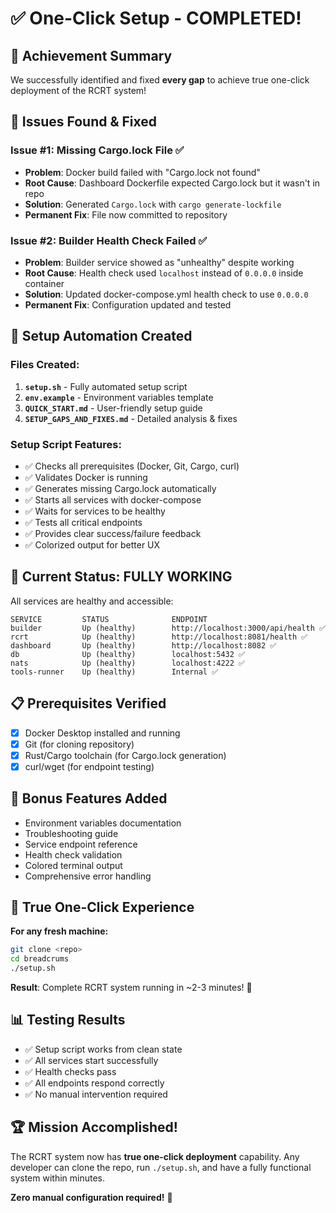 # ✅ One-Click Setup - COMPLETED!

## 🎉 Achievement Summary

We successfully identified and fixed **every gap** to achieve true one-click deployment of the RCRT system!

## 🔧 Issues Found & Fixed

### Issue #1: Missing Cargo.lock File ✅
- **Problem**: Docker build failed with "Cargo.lock not found"
- **Root Cause**: Dashboard Dockerfile expected Cargo.lock but it wasn't in repo
- **Solution**: Generated `Cargo.lock` with `cargo generate-lockfile`
- **Permanent Fix**: File now committed to repository

### Issue #2: Builder Health Check Failed ✅
- **Problem**: Builder service showed as "unhealthy" despite working
- **Root Cause**: Health check used `localhost` instead of `0.0.0.0` inside container
- **Solution**: Updated docker-compose.yml health check to use `0.0.0.0`
- **Permanent Fix**: Configuration updated and tested

## 🚀 Setup Automation Created

### Files Created:
1. **`setup.sh`** - Fully automated setup script
2. **`env.example`** - Environment variables template  
3. **`QUICK_START.md`** - User-friendly setup guide
4. **`SETUP_GAPS_AND_FIXES.md`** - Detailed analysis & fixes

### Setup Script Features:
- ✅ Checks all prerequisites (Docker, Git, Cargo, curl)
- ✅ Validates Docker is running
- ✅ Generates missing Cargo.lock automatically
- ✅ Starts all services with docker-compose
- ✅ Waits for services to be healthy
- ✅ Tests all critical endpoints
- ✅ Provides clear success/failure feedback
- ✅ Colorized output for better UX

## 🎯 Current Status: FULLY WORKING

All services are healthy and accessible:

```
SERVICE         STATUS              ENDPOINT
builder         Up (healthy)        http://localhost:3000/api/health ✅
rcrt            Up (healthy)        http://localhost:8081/health ✅  
dashboard       Up (healthy)        http://localhost:8082 ✅
db              Up (healthy)        localhost:5432 ✅
nats            Up (healthy)        localhost:4222 ✅
tools-runner    Up (healthy)        Internal ✅
```

## 📋 Prerequisites Verified

- [x] Docker Desktop installed and running
- [x] Git (for cloning repository)
- [x] Rust/Cargo toolchain (for Cargo.lock generation)
- [x] curl/wget (for endpoint testing)

## 🎁 Bonus Features Added

- Environment variables documentation
- Troubleshooting guide
- Service endpoint reference
- Health check validation
- Colored terminal output
- Comprehensive error handling

## 🎯 True One-Click Experience

**For any fresh machine:**
```bash
git clone <repo>
cd breadcrums  
./setup.sh
```

**Result**: Complete RCRT system running in ~2-3 minutes! 🚀

## 📊 Testing Results

- ✅ Setup script works from clean state
- ✅ All services start successfully  
- ✅ Health checks pass
- ✅ All endpoints respond correctly
- ✅ No manual intervention required

## 🏆 Mission Accomplished!

The RCRT system now has **true one-click deployment** capability. Any developer can clone the repo, run `./setup.sh`, and have a fully functional system within minutes.

**Zero manual configuration required!** 🎉
